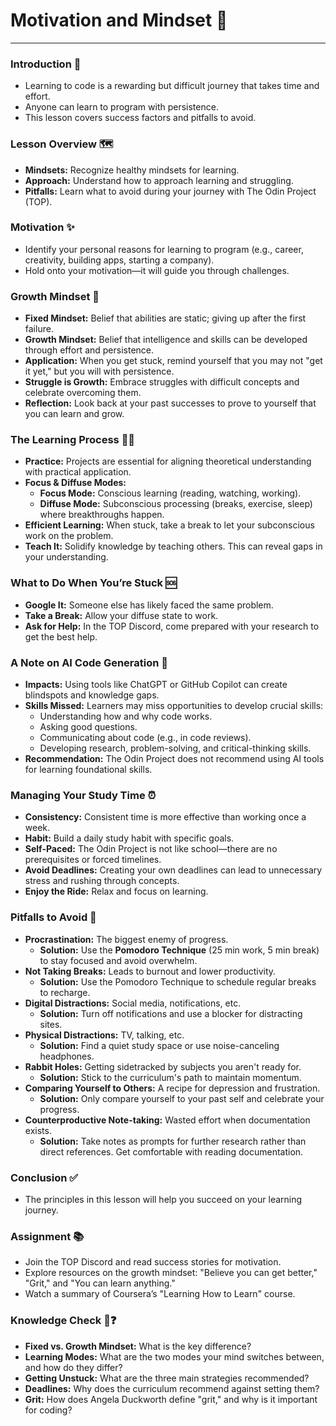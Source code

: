 # Motivation and Mindset 🧠

---

### Introduction 📝

* Learning to code is a rewarding but difficult journey that takes time and effort.
* Anyone can learn to program with persistence.
* This lesson covers success factors and pitfalls to avoid.

### Lesson Overview 🗺️

* **Mindsets:** Recognize healthy mindsets for learning.
* **Approach:** Understand how to approach learning and struggling.
* **Pitfalls:** Learn what to avoid during your journey with The Odin Project (TOP).

### Motivation ✨

* Identify your personal reasons for learning to program (e.g., career, creativity, building apps, starting a company).
* Hold onto your motivation—it will guide you through challenges.

### Growth Mindset 🌱

* **Fixed Mindset:** Belief that abilities are static; giving up after the first failure.
* **Growth Mindset:** Belief that intelligence and skills can be developed through effort and persistence.
* **Application:** When you get stuck, remind yourself that you may not "get it yet," but you will with persistence.
* **Struggle is Growth:** Embrace struggles with difficult concepts and celebrate overcoming them.
* **Reflection:** Look back at your past successes to prove to yourself that you can learn and grow.

### The Learning Process 🧠💡

* **Practice:** Projects are essential for aligning theoretical understanding with practical application.
* **Focus & Diffuse Modes:**
    * **Focus Mode:** Conscious learning (reading, watching, working).
    * **Diffuse Mode:** Subconscious processing (breaks, exercise, sleep) where breakthroughs happen.
* **Efficient Learning:** When stuck, take a break to let your subconscious work on the problem.
* **Teach It:** Solidify knowledge by teaching others. This can reveal gaps in your understanding.

### What to Do When You’re Stuck 🆘

* **Google It:** Someone else has likely faced the same problem.
* **Take a Break:** Allow your diffuse state to work.
* **Ask for Help:** In the TOP Discord, come prepared with your research to get the best help.

### A Note on AI Code Generation 🤖

* **Impacts:** Using tools like ChatGPT or GitHub Copilot can create blindspots and knowledge gaps.
* **Skills Missed:** Learners may miss opportunities to develop crucial skills:
    * Understanding how and why code works.
    * Asking good questions.
    * Communicating about code (e.g., in code reviews).
    * Developing research, problem-solving, and critical-thinking skills.
* **Recommendation:** The Odin Project does not recommend using AI tools for learning foundational skills.

### Managing Your Study Time ⏰

* **Consistency:** Consistent time is more effective than working once a week.
* **Habit:** Build a daily study habit with specific goals.
* **Self-Paced:** The Odin Project is not like school—there are no prerequisites or forced timelines.
* **Avoid Deadlines:** Creating your own deadlines can lead to unnecessary stress and rushing through concepts.
* **Enjoy the Ride:** Relax and focus on learning.

### Pitfalls to Avoid 🚧

* **Procrastination:** The biggest enemy of progress.
    * **Solution:** Use the **Pomodoro Technique** (25 min work, 5 min break) to stay focused and avoid overwhelm.
* **Not Taking Breaks:** Leads to burnout and lower productivity.
    * **Solution:** Use the Pomodoro Technique to schedule regular breaks to recharge.
* **Digital Distractions:** Social media, notifications, etc.
    * **Solution:** Turn off notifications and use a blocker for distracting sites.
* **Physical Distractions:** TV, talking, etc.
    * **Solution:** Find a quiet study space or use noise-canceling headphones.
* **Rabbit Holes:** Getting sidetracked by subjects you aren't ready for.
    * **Solution:** Stick to the curriculum's path to maintain momentum.
* **Comparing Yourself to Others:** A recipe for depression and frustration.
    * **Solution:** Only compare yourself to your past self and celebrate your progress.
* **Counterproductive Note-taking:** Wasted effort when documentation exists.
    * **Solution:** Take notes as prompts for further research rather than direct references. Get comfortable with reading documentation.

### Conclusion ✅

* The principles in this lesson will help you succeed on your learning journey.

### Assignment 📚

* Join the TOP Discord and read success stories for motivation.
* Explore resources on the growth mindset: "Believe you can get better," "Grit," and "You can learn anything."
* Watch a summary of Coursera’s "Learning How to Learn" course.

### Knowledge Check 🧠❓

* **Fixed vs. Growth Mindset:** What is the key difference?
* **Learning Modes:** What are the two modes your mind switches between, and how do they differ?
* **Getting Unstuck:** What are the three main strategies recommended?
* **Deadlines:** Why does the curriculum recommend against setting them?
* **Grit:** How does Angela Duckworth define "grit," and why is it important for coding?